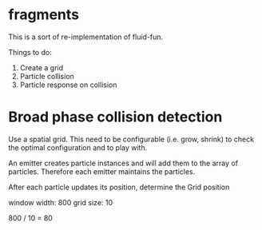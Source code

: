 # fragments

This is a sort of re-implementation of fluid-fun.

Things to do:

1. Create a grid
1. Particle collision
1. Particle response on collision

# Broad phase collision detection

Use a spatial grid. This need to be configurable (i.e. grow, shrink) to check
the optimal configuration and to play with.

An emitter creates particle instances and will add them to the array of
particles. Therefore each emitter maintains the particles.

After each particle updates its position, determine the Grid position

window width: 800
grid size: 10

800 / 10 = 80
